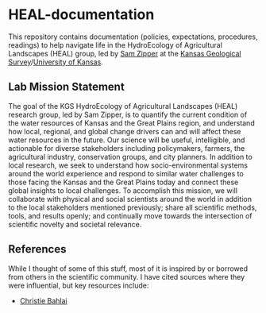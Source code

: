 # HEAL-documentation
This repository contains documentation (policies, expectations, procedures, readings) to help navigate life in the HydroEcology of Agricultural Landscapes (HEAL) group, led by [Sam Zipper](https://samzipper.weebly.com) at the [Kansas Geological Survey](http://www.kgs.ku.edu/)/[University of Kansas](https://ku.edu/).

## Lab Mission Statement
The goal of the KGS HydroEcology of Agricultural Landscapes (HEAL) research group, led by Sam Zipper, is to quantify the current condition of the water resources of Kansas and the Great Plains region, and understand how local, regional, and global change drivers can and will affect these water resources in the future. Our science will be useful, intelligible, and actionable for diverse stakeholders including policymakers, farmers, the agricultural industry, conservation groups, and city planners. In addition to local research, we seek to understand how socio-environmental systems around the world experience and respond to similar water challenges to those facing the Kansas and the Great Plains today and connect these global insights to local challenges. To accomplish this mission, we will collaborate with physical and social scientists around the world in addition to the local stakeholders mentioned previously; share all scientific methods, tools, and results openly; and continually move towards the intersection of scientific novelty and societal relevance.   

## References
While I thought of some of this stuff, most of it is inspired by or borrowed from others in the scientific community. I have cited sources where they were influential, but key resources include:
 - [Christie Bahlai](https://github.com/BahlaiLab/Policies)
